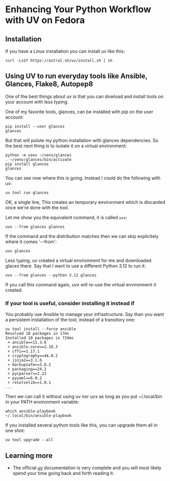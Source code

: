 # Enhancing Your Python Workflow with UV on Fedora

## Installation

If you have a Linux installation you can install uv like this:

```shell
curl -LsSf https://astral.sh/uv/install.sh | sh
```

## Using UV to run everyday tools like Ansible, Glances, Flake8, Autopep8

One of the best things about uv is that you can dowload and install tools on your account with less typing.

One of my favorite tools, glances, can be installed with pip on the user account:

```shell
pip install --user glances
glances
```

But that will polute my python installation with glances dependencies. So the best next thing is to isolate it on a virtual environment:

```shell
python -m venv ~/venv/glances
. ~/venv/glances/bin/activate
pip install glances
glances
```

You can see now where this is going. Instead I could do the following with uv:

```shell
uv tool run glances
```

OK, a single line, This creates an temporary environment which is discarded once we're done with the tool.

Let me show you the equivalent command, it is called `uvx`:

```shell
uvx --from glances glances
```

If the command and the distribution matches then we can skip explicitely where it comes '--from':

```shell
uvx glances
```

Less typing, uv created a virtual environment for me and downloaded glaces there. Say that I want to use a different Python 3.12 to run it:

```shell
uvx --from glances --python 3.12 glances
```

If you call this command again, uvx will re-use the virtual environment it created.

### If your tool is useful, consider installing it instead if

You probably use Ansible to manage your infrastructure. Say than you want a persistent installation of the tool, instead of a transitory one:

```shell
uv tool install --force ansible
Resolved 10 packages in 17ms
Installed 10 packages in 724ms
 + ansible==11.3.0
 + ansible-core==2.18.3
 + cffi==1.17.1
 + cryptography==44.0.2
 + jinja2==3.1.6
 + markupsafe==3.0.2
 + packaging==24.2
 + pycparser==2.22
 + pyyaml==6.0.2
 + resolvelib==1.0.1
...
```

Then we can call it without using uv nor uvx as long as you put ~/.local/bin in your PATH environment variable:

```shell
which ansible-playbook
~/.local/bin/ansible-playbook
```

If you installed several python tools like this, you can upgrade them all in one shot:

```shell
uv tool upgrade --all
```

## Learning more
* The official [uv](https://docs.astral.sh/uv/) documentation is very complete and you will most likely spend your time going back and forth reading it.
